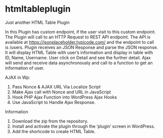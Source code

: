 # htmltableplugin
Just another HTML Table Plugin

In this Plugin has custom endpoint, if the user visit to this custom endpoint. The Plugin will call to an HTTP Request to REST API endpoint. The API is available at https://jsonplaceholder.typicode.com/ and the endpoint to call is /users. Plugin receives an JSON Response and parse the JSON response. It will display HTML Table with user’s information and display in table with ID, Name, Username. User click on Detail and see the further detail. Ajax will send and receive data asynchronously and call to a function to get an information of user. 

AJAX in Wp:
1.	Pass Nonce & AJAX URL Via Localize Script
2.	Make Ajax call with Nonce and URL in JavaScript
3.	Hook PHP Ajax Function into WordPress Ajax Hooks
4.	Use JavaScript to Handle Ajax Response.

Information 
1.	Download the zip from the repository.
2.	Install and activate the plugin through the ‘plugin’ screen in WordPress.
3.	Add the shortcode to create HTML Table.
